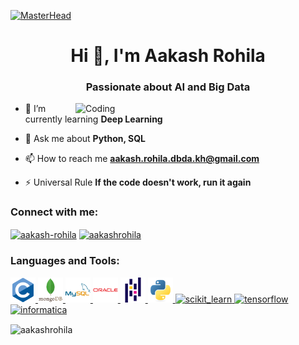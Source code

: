 [![MasterHead](https://mir-s3-cdn-cf.behance.net/project_modules/max_1200/79731568097599.5b50bca477735.jpg)]()
<h1 align="center">Hi 👋, I'm Aakash Rohila</h1>
<h3 align="center">Passionate about AI and Big Data</h3>

<img align="right" alt="Coding" width="400" src="https://cdn.dribbble.com/users/1292677/screenshots/6139167/media/5387dc7e035b3efe9d94516044de66a4.gif">

- 🌱 I’m currently learning **Deep Learning**

- 💬 Ask me about **Python, SQL**

- 📫 How to reach me **aakash.rohila.dbda.kh@gmail.com**

- ⚡ Universal Rule **If the code doesn't work, run it again**

<h3 align="left">Connect with me:</h3>
<p align="left">
<a href="https://linkedin.com/in/aakash-rohila" target="blank"><img align="center" src="https://raw.githubusercontent.com/rahuldkjain/github-profile-readme-generator/master/src/images/icons/Social/linked-in-alt.svg" alt="aakash-rohila" height="30" width="40" /></a>
<a href="https://kaggle.com/aakashrohila" target="blank"><img align="center" src="https://raw.githubusercontent.com/rahuldkjain/github-profile-readme-generator/master/src/images/icons/Social/kaggle.svg" alt="aakashrohila" height="30" width="40" /></a>
</p>

<h3 align="left">Languages and Tools:</h3>
<p align="left"> <a href="https://www.cprogramming.com/" target="_blank" rel="noreferrer"> <img src="https://raw.githubusercontent.com/devicons/devicon/master/icons/c/c-original.svg" alt="c" width="40" height="40"/> </a> <a href="https://www.mongodb.com/" target="_blank" rel="noreferrer"> <img src="https://raw.githubusercontent.com/devicons/devicon/master/icons/mongodb/mongodb-original-wordmark.svg" alt="mongodb" width="40" height="40"/> </a> <a href="https://www.mysql.com/" target="_blank" rel="noreferrer"> <img src="https://raw.githubusercontent.com/devicons/devicon/master/icons/mysql/mysql-original-wordmark.svg" alt="mysql" width="40" height="40"/> </a> <a href="https://www.oracle.com/" target="_blank" rel="noreferrer"> <img src="https://raw.githubusercontent.com/devicons/devicon/master/icons/oracle/oracle-original.svg" alt="oracle" width="40" height="40"/> </a> <a href="https://pandas.pydata.org/" target="_blank" rel="noreferrer"> <img src="https://raw.githubusercontent.com/devicons/devicon/2ae2a900d2f041da66e950e4d48052658d850630/icons/pandas/pandas-original.svg" alt="pandas" width="40" height="40"/> </a> <a href="https://www.python.org" target="_blank" rel="noreferrer"> <img src="https://raw.githubusercontent.com/devicons/devicon/master/icons/python/python-original.svg" alt="python" width="40" height="40"/> </a> <a href="https://scikit-learn.org/" target="_blank" rel="noreferrer"> <img src="https://upload.wikimedia.org/wikipedia/commons/0/05/Scikit_learn_logo_small.svg" alt="scikit_learn" width="40" height="40"/> </a> <a href="https://www.tensorflow.org" target="_blank" rel="noreferrer"> <img src="https://www.vectorlogo.zone/logos/tensorflow/tensorflow-icon.svg" alt="tensorflow" width="40" height="40"/> </a> 
<a href="www.informatica.com" target="_blank" rel="noreferrer"> <img src="https://www.vectorlogo.zone/logos/informatica/informatica-ar21.svg" alt="informatica" width="40" height="40"/> </a> 
</p>

<p><img align="center" src="https://github-readme-streak-stats.herokuapp.com/?user=aakashrohila&" alt="aakashrohila" /></p>
